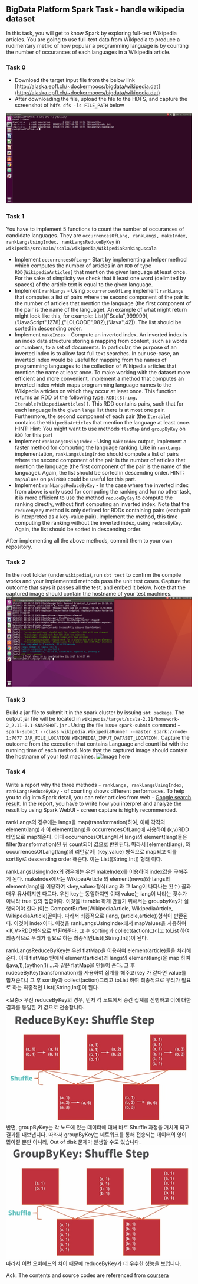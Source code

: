 ## BigData Platform Spark Task - handle wikipedia dataset

In this task, you will get to know Spark by exploring full-text Wikipedia articles. You are going to use full-text data from Wikipedia to produce a rudimentary metric of how popular a programming language is by counting the number of occurances of each languages in a Wikipedia article. 

### Task 0
* Download the target input file from the below link [http://alaska.epfl.ch/~dockermoocs/bigdata/wikipedia.dat](http://alaska.epfl.ch/~dockermoocs/bigdata/wikipedia.dat)
* After downloading the file, upload the file to the HDFS, and capture the screenshot of `hdfs dfs -ls FILE_PATH` below
<img src="스크린샷, 2017-11-02 19-58-20.png">

### Task 1
You have to implement 5 functions to count the number of occurances of candidate languages. They are `occurrencesOfLang, rankLangs, makeIndex, rankLangsUsingIndex, rankLangsReduceByKey` in `wikipedia/src/main/scala/wikipedia/WikipediaRanking.scala` 
* Implement `occurrencesOfLang` - Start by implementing a helper method which computes the number of articles in an `RDD` of type `RDD[WikipediaArticles]` that mention the given language at least once. For the sake of simplicity we check that it least one word (delimited by spaces) of the article text is equal to the given language.
* Implement `rankLangs` - Using `occurrencesOfLang` implement `rankLangs` that computes a list of pairs where the second component of the pair is the number of articles that mention the language (the first component of the pair is the name of the language). An example of what might return might look like this, for example: List(("Scala",999999),("JavaScript",1278),("LOLCODE",982),("Java",42)). The list should be sorted in descending order.
* Implement `makeIndex` - Compute an inverted index. An inverted index is an index data structure storing a mapping from content, such as words or numbers, to a set of documents. In particular, the purpose of an inverted index is to allow fast full text searches. In our use-case, an inverted index would be useful for mapping from the names of programming languages to the collection of Wikipedia articles that mention the name at least once. To make working with the dataset more efficient and more convenient, implement a method that computes an inverted index which maps programming language names to the Wikipedia articles on which they occur at least once. This function returns an RDD of the following type: `RDD[(String, Iterable(WikipediaArticles)]`. This RDD contains pairs, such that for each language in the given `langs` list there is at most one pair. Furthermore, the second component of each pair (the `Iterable`) contains the `WikipediaArticles` that mention the language at least once. HINT: Hint: You might want to use methods `flatMap` and `groupByKey` on `RDD` for this part
* Implement `rankLangsUsingIndex` - Using `makeIndex` output, implement a faster method for computing the language ranking. Like in `rankLangs` implementation, `rankLangsUsingIndex` should compute a list of pairs where the second component of the pair is the number of articles that mention the language (the first component of the pair is the name of the language). Again, the list should be sorted in descending order. HINT: `mapValues` on `pairRDD` could be useful for this part.
* Implement `rankLangsReduceByKey` - In the case where the inverted index from above is only used for computing the ranking and for no other task, it is more efficient to use the method `reduceByKey` to compute the ranking directly, without first computing an inverted index. Note that the `reduceByKey` method is only defined for RDDs containing pairs (each pair is interpreted as a key-value pair). Implement the method, this time computing the ranking without the inverted index, using `reduceByKey`. Again, the list should be sorted in descending order.

After implementing all the above methods, commit them to your own repository.

### Task 2
In the root folder (under `wikipedia`), run `sbt test` to confirm the compile works and your implemented methods pass the unit test cases. Capture the outcome that says it passes all the test, and embed it below. Note that the captured image should contain the hostname of your test machines.
<img src="스크린샷, 2017-11-21 12-55-33.png">

### Task 3
Build a jar file to submit it in the spark cluster by issuing `sbt package`. The output jar file will be located in `wikipedia/target/scala-2.11/homework-2_2.11-0.1-SNAPSHOT.jar` . Using the file issue `spark-submit` command - `spark-submit --class wikipedia.WikipediaRunner --master spark://node-1:7077 JAR_FILE_LOCATION WIKIPEDIA_INPUT_DATASET_LOCATION` .  Capture the outcome from the execution that contains Language and count list with the running time of each method. Note that the captured image should contain the hostname of your test machines.
![Image here]()

### Task 4
Write a report why the three methods - `rankLangs, rankLangsUsingIndex, rankLangsReduceByKey` - of counting shows different performaces. To help you to dig into Spark detail, you can refer articles from web - [Google search result](https://goo.gl/eFzMcm). In the report, you have to write how you interpret and analyze the result by using Spark WebUI - screen capture is highly recommended.

rankLangs의 경우에는 langs을 map(transformation)하여, 이때 각각의 element(lang)과 이 element(lang)을 occurrencesOfLang에 사용하여 (k,v)RDD 타입으로 map해준다. 이때 occurrencesOfLang에서 langs의 element(lang)들은  filter(transformation)된 뒤 count되어 값으로 반환된다. 따라서 [element(lang), 와 occurrencesOfLang(lang)의 리턴값이] (key,value) 형식으로 map되고 이를  sortBy로 descending order 해준다. 이는 List([String,Int]) 형태 이다.


rankLangsUsingIndex의 경우에는 우선 makeIndex를 이용하여 index값을 구해주게 된다.
makeIndex에서는 WikipeaArticle 의 element(news)와 langs의 element(lang)을 이용하여 <key,value>형식(lang 과 그 lang이 나타나는 횟수) 꼴과 매우 유사하지만 다르다.
우선 key는 동일하지만 이때 value는 lang이 나타는 횟수가 아니라 true 값의 집합이다. 이것을 Iterable 하게 만들기 위해서는 groupbyKey가 실행되어야 한다.(이는 CompactBuffer(WikipediaArticle, WikipediaArticle, WikipediaArticle)꼴이다. 따라서 최종적으로 (lang, (article,article))형식이 반환된다. 이것이 index이다. 이것을 rankLangsUsingIndex에서 mapValues을 사용하여 <K,V>RDD형식으로 변환해준다. 그 후 sorting과 collect(action)그리고 toList 하여 최종적으로 우리가 필요로 하는 최종적인List([String,Int])이 된다.


rankLangsReduceByKey는 우선 flatMap을 이용하여 element(article)들을 처리해준다.
이때 flatMap 안에서 element(article)과 langs의 element(lang)을 map 하여 (java,1),(python,1) ...과 같은 flatMap을 만들어 준다. 그 후 rudeceByKey(transformation)를 사용하여 집계를 해주고(key 가 같다면 value를 합쳐준다.) 그 후 sortBy과 collect(action)그리고 toList 하여 최종적으로 우리가 필요로 하는 최종적인 List([String,Int])이 된다.

<보충>
우선 reduceByKey의 경우, 먼저 각 노드에서 중간 집계를 진행하고 이에 대한 결과를 동일한 키 값으로 전송합니다.
<img src="reduceByKey.png">
반면, groupByKey는 각 노드에 있는 데이터에 대해 바로 Shuffle 과정을 거치게 되고 결과를 내보냅니다. 따라서 groupByKey는 네트워크를 통해 전송되는 데이터의 양이 많아질 뿐만 아니라, Out of disk 문제가 발생할 수도 있습니다.
<img src="groupByKey.png">
따라서 이런 오버헤드의 차이 때문에 reduceByKey가 더 우수한 성능을 보입니다.

Ack. The contents and source codes are referenced from [coursera](https://www.coursera.org/learn/scala-spark-big-data/home/welcome)
